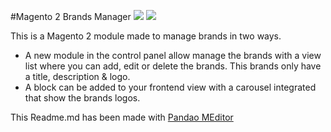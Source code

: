 #Magento 2 Brands Manager
![](https://img.shields.io/badge/release-1.2.1-green.svg) ![](https://img.shields.io/badge/status-dev-red.svg)

This is a Magento 2 module made to manage brands in two ways.
- A new module in the control panel allow manage the brands with a view list where you can add, edit or delete the brands. This brands only have a title, description & logo.
- A block can be added to your frontend view with a carousel integrated that show the brands logos.


This Readme.md has been made with [Pandao MEditor](https://pandao.github.io/editor.md/index.html "Pandao MEditor")
